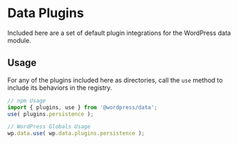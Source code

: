 Data Plugins
============

Included here are a set of default plugin integrations for the WordPress data module.

## Usage

For any of the plugins included here as directories, call the `use` method to include its behaviors in the registry.

```js
// npm Usage
import { plugins, use } from '@wordpress/data';
use( plugins.persistence );

// WordPress Globals Usage
wp.data.use( wp.data.plugins.persistence );
```
